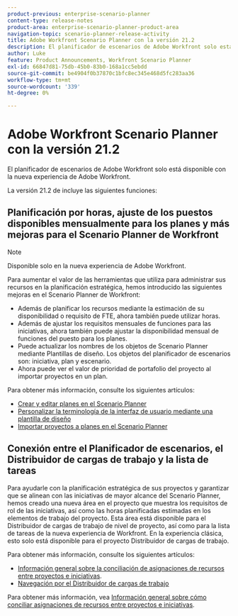 ```yaml
---
product-previous: enterprise-scenario-planner
content-type: release-notes
product-area: enterprise-scenario-planner-product-area
navigation-topic: scenario-planner-release-activity
title: Adobe Workfront Scenario Planner con la versión 21.2
description: El planificador de escenarios de Adobe Workfront solo está disponible con la nueva experiencia de Adobe Workfront.
author: Luke
feature: Product Announcements, Workfront Scenario Planner
exl-id: 66847d81-75db-45b0-83b0-168a1cc5ebdd
source-git-commit: be4904f0b37870c1bfc8ec345e468d5fc283aa36
workflow-type: tm+mt
source-wordcount: '339'
ht-degree: 0%

---
```


# Adobe Workfront Scenario Planner con la versión 21.2

El planificador de escenarios de Adobe Workfront solo está disponible con la nueva experiencia de Adobe Workfront.

La versión 21.2 de incluye las siguientes funciones:

## Planificación por horas, ajuste de los puestos disponibles mensualmente para los planes y más mejoras para el Scenario Planner de Workfront

>[!NOTE]
>
>Disponible solo en la nueva experiencia de Adobe Workfront.

Para aumentar el valor de las herramientas que utiliza para administrar sus recursos en la planificación estratégica, hemos introducido las siguientes mejoras en el Scenario Planner de Workfront:

* Además de planificar los recursos mediante la estimación de su disponibilidad o requisito de FTE, ahora también puede utilizar horas.
* Además de ajustar los requisitos mensuales de funciones para las iniciativas, ahora también puede ajustar la disponibilidad mensual de funciones del puesto para los planes.
* Puede actualizar los nombres de los objetos de Scenario Planner mediante Plantillas de diseño. Los objetos del planificador de escenarios son: iniciativa, plan y escenario.
* Ahora puede ver el valor de prioridad de portafolio del proyecto al importar proyectos en un plan.

Para obtener más información, consulte los siguientes artículos:

* [Crear y editar planes en el Scenario Planner](../../../scenario-planner/create-and-edit-plans.md)
* [Personalizar la terminología de la interfaz de usuario mediante una plantilla de diseño](../../../administration-and-setup/customize-workfront/use-layout-templates/customize-terminology.md)
* [Importar proyectos a planes en el Scenario Planner](../../../scenario-planner/import-projects-to-plans.md)

## Conexión entre el Planificador de escenarios, el Distribuidor de cargas de trabajo y la lista de tareas

Para ayudarle con la planificación estratégica de sus proyectos y garantizar que se alinean con las iniciativas de mayor alcance del Scenario Planner, hemos creado una nueva área en el proyecto que muestra los requisitos de rol de las iniciativas, así como las horas planificadas estimadas en los elementos de trabajo del proyecto. Esta área está disponible para el Distribuidor de cargas de trabajo de nivel de proyecto, así como para la lista de tareas de la nueva experiencia de Workfront. En la experiencia clásica, esto solo está disponible para el proyecto Distribuidor de cargas de trabajo.

Para obtener más información, consulte los siguientes artículos:

* [Información general sobre la conciliación de asignaciones de recursos entre proyectos e iniciativas](../../../scenario-planner/overview-reconcile-allocations-between-projects-initiatives.md).
* [Navegación por el Distribuidor de cargas de trabajo](../../../resource-mgmt/workload-balancer/navigate-the-workload-balancer.md)

Para obtener más información, vea [Información general sobre cómo conciliar asignaciones de recursos entre proyectos e iniciativas](../../../scenario-planner/overview-reconcile-allocations-between-projects-initiatives.md).

